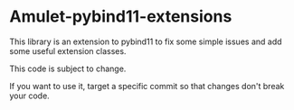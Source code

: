 # Amulet-pybind11-extensions

This library is an extension to pybind11 to fix some simple issues and add some useful extension classes.

This code is subject to change.

If you want to use it, target a specific commit so that changes don't break your code.
